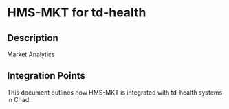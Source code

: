 # HMS-MKT for td-health

## Description

Market Analytics

## Integration Points

This document outlines how HMS-MKT is integrated with td-health systems in Chad.
